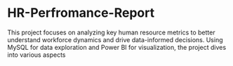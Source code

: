 # HR-Perfromance-Report
This project focuses on analyzing key human resource metrics to better understand workforce dynamics and drive data-informed decisions. Using MySQL for data exploration and Power BI for visualization, the project dives into various aspects 
